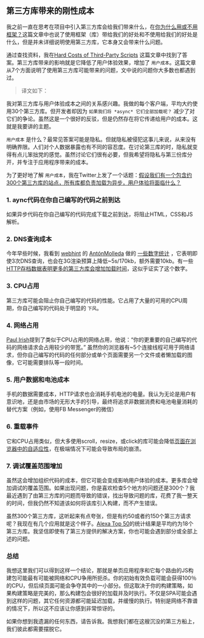 ## 第三方库带来的刚性成本

我之前一直在思考在项目中引入第三方库会给我们带来什么，在[你为什么用或不用框架？](https://segmentfault.com/a/1190000016801687)这篇文章中也说了使用框架（库）带给我们的好处和不使用给我们的好处是什么，但是并未详细说明使用第三方库，它本身又会带来什么问题。

通过查找资料，我在[Hard Costs of Third-Party Scripts](https://daverupert.com/2018/10/hard-costs-of-third-party-scripts/) 这篇文章中找到了答案。第三方库带来的影响就是它降低了用户体验效果，增加了 `用户成本`。这篇文章从7个方面说明了使用第三方库可能带来的问题，文中说的问题你大多数也都遇到过。

> 译文如下：

我对第三方库与用户体验成本之间的关系感兴趣。我做的每个客户端，平均大约使用30个第三方库。但开发者却因为 `如果我们将 *async* 它们全部加载呢？` 减少了对它们的争论。虽然这是一个很好的反驳，但是仍然存在将它传递给用户的成本。这就是我要讲的主题。

`用户成本` 是什么？最常见答案可能是隐私。但就隐私被侵犯这事儿来说，从来没有明确界限。人们对个人数据暴露也有不同的容忍度。在讨论第三库的时，隐私就变得有点儿笨拙党的感觉。虽然讨论它们很有必要，但我希望将隐私与第三份库分开，并专注于应用程序带来的成本。

为了更好地了解 `用户成本`，我在Twitter上发了一个话题：[假设我们有一个包含约300个第三方库的站点，所有库都负责加载为异步，用户体验将面临什么？](https://twitter.com/davatron5000/status/1041751023356928000?s=20)

### 1. aync代码在你自己编写的代码之前到达

如果异步代码在你自己编写的代码完成下载之前到达，将阻止HTML，CSS和JS解析。

### 2. DNS查询成本

今年早些时候，我看到 [webhint](https://webhint.io/scanner/) 的 [AntónMolleda](https://twitter.com/molant) 做的 [一些数字统计](https://twitter.com/molant/status/996428453829210112?s=20) ，它表明即使3次DNS查询，也会在3G渲染预算上降低~5s/170kb，额外需要10kb。有一些[HTTP存档数据表明更多的第三方库会增加加载时间](https://discuss.httparchive.org/t/analyzing-3rd-party-performance-via-http-archive-crux/1359)，这似乎证实了这个数字。

### 3. CPU占用

第三方库可能会阻止你自己编写的代码的性能。它占用了大量的可用的CPU周期，你自己编写的代码处于明显的 `下风`。

### 4. 网络占用

[Paul Irish](https://twitter.com/paul_irish/status/1041867697250631680?s=20)提到了类似于CPU占用的网络占用，他说：“你的更重要的自己编写的代码的网络请求会占用较少的带宽。” 虽然你的浏览器有~5个连接线程可用于网络请求，但你自己编写的代码的任何部分或单个页面需要另一个文件或者懒加载的图像，它可能需要排队等一段时间。

### 5. 用户数据和电池成本

手机的数据需要成本，HTTP请求也会消耗手机电池的电量。我认为无论是用户有意识地，还是由市场的无形大手的引导，最终将追求非数据消费和电池电量消耗的替代方案（例如，使用FB Messenger的微信）

### 6. 重载事件

它和CPU占用类似，但大多使用scroll，resize，或click的库可能会降低[页面在浏览器中的自适应性](https://daverupert.com/2015/06/doherty-threshold/)，在极端情况下可能会导致布局的崩溃。

### 7. 调试覆盖范围增加

虽然这会增加组织代码的成本，但它可能会变成影响用户体验的成本。更多库会增加调试的覆盖范围。如果出现问题，你是喜欢检查5个地方的问题还是300个？我最近遇到了由第三方库的问题而导致的错误，找出导致问题的库，花费了我一整天的时间，但我仍然不知道该如何将该库引入构建，而不产生错误。

虽然300个第三方库，这听起来有点夸张，但是有约50或者约150个第三方请求呢？我现在有几个应用就是这个样子。[Alexa Top 50](https://trentwalton.com/notes/2018/01/23/third-party-script-prevalence-on-alexa-top-50.html)的统计结果是平均约为18个第三方库。我坚信即使有了第三方提供的解决方案，你也可能会遇到部分或全部上述的问题。

### 总结

我想这里我们可以得到这样一个结论，那就是单页应用程序和它每个路由的JS构建包可能最有可能被网络和CPU争用所扼杀。你的初始有效负载可能会获得100％的CPU，但后续页面可能会争夺其中的一小部分。但这取决于你的构建策略，如果构建策略是完美的，那么构建包会很好的加载并及时执行。不仅是SPA可能会遇到这样的问题，其它任何资源都可能延迟加载，并缓慢的执行。特别是网络不靠谱的情况下，所以这不应该让你感到非常惊讶的。

如果你想到我遗漏的任何东西，请告诉我。我想我们都在这艘沉没的第三方船上，我们彼此都需要摆脱它。

